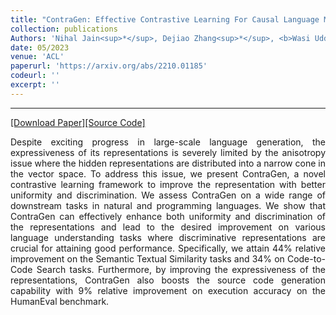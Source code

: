```yaml
---
title: "ContraGen: Effective Contrastive Learning For Causal Language Model"
collection: publications
Authors: 'Nihal Jain<sup>*</sup>, Dejiao Zhang<sup>*</sup>, <b>Wasi Uddin Ahmad</b><sup>*</sup>, Zijian Wang, Feng Nan, Xiaopeng Li, Ming Tan, Ramesh Nallapati, Baishakhi Ray, Parminder Bhatia, Xiaofei Ma, and Bing Xiang.'
date: 05/2023
venue: 'ACL'
paperurl: 'https://arxiv.org/abs/2210.01185'
codeurl: ''
excerpt: ''
---
```

---
<a href='https://arxiv.org/pdf/2210.01185.pdf' target="_blank">[Download Paper]</a><a href='' target="_blank">[Source Code]</a>

<p align="justify">
Despite exciting progress in large-scale language generation, the expressiveness of its representations is severely limited by the 
  anisotropy issue where the hidden representations are distributed into a narrow cone in the vector space. To address this issue, 
  we present ContraGen, a novel contrastive learning framework to improve the representation with better uniformity and discrimination. 
  We assess ContraGen on a wide range of downstream tasks in natural and programming languages. We show that ContraGen can effectively enhance 
  both uniformity and discrimination of the representations and lead to the desired improvement on various language understanding tasks where 
  discriminative representations are crucial for attaining good performance. Specifically, we attain 44% relative improvement on the Semantic 
  Textual Similarity tasks and 34% on Code-to-Code Search tasks. Furthermore, by improving the expressiveness of the representations, ContraGen 
  also boosts the source code generation capability with 9% relative improvement on execution accuracy on the HumanEval benchmark.
</p>
